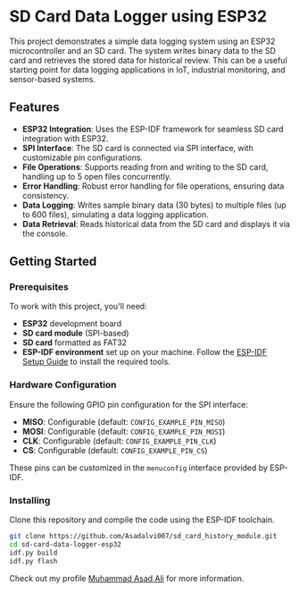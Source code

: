 # SD Card Data Logger using ESP32

This project demonstrates a simple data logging system using an ESP32 microcontroller and an SD card. The system writes binary data to the SD card and retrieves the stored data for historical review. This can be a useful starting point for data logging applications in IoT, industrial monitoring, and sensor-based systems.

## Features

- **ESP32 Integration**: Uses the ESP-IDF framework for seamless SD card integration with ESP32.
- **SPI Interface**: The SD card is connected via SPI interface, with customizable pin configurations.
- **File Operations**: Supports reading from and writing to the SD card, handling up to 5 open files concurrently.
- **Error Handling**: Robust error handling for file operations, ensuring data consistency.
- **Data Logging**: Writes sample binary data (30 bytes) to multiple files (up to 600 files), simulating a data logging application.
- **Data Retrieval**: Reads historical data from the SD card and displays it via the console.

## Getting Started

### Prerequisites

To work with this project, you'll need:

- **ESP32** development board
- **SD card module** (SPI-based)
- **SD card** formatted as FAT32
- **ESP-IDF environment** set up on your machine. Follow the [ESP-IDF Setup Guide](https://docs.espressif.com/projects/esp-idf/en/latest/esp32/get-started/) to install the required tools.

### Hardware Configuration

Ensure the following GPIO pin configuration for the SPI interface:

- **MISO**: Configurable (default: `CONFIG_EXAMPLE_PIN_MISO`)
- **MOSI**: Configurable (default: `CONFIG_EXAMPLE_PIN_MOSI`)
- **CLK**: Configurable (default: `CONFIG_EXAMPLE_PIN_CLK`)
- **CS**: Configurable (default: `CONFIG_EXAMPLE_PIN_CS`)

These pins can be customized in the `menuconfig` interface provided by ESP-IDF.

### Installing

Clone this repository and compile the code using the ESP-IDF toolchain.

```bash
git clone https://github.com/Asadalvi007/sd_card_history_module.git
cd sd-card-data-logger-esp32
idf.py build
idf.py flash
```


Check out my profile [Muhammad Asad Ali](https://github.com/Asadalvi007) for more information.
